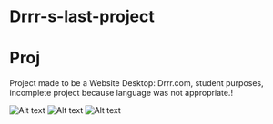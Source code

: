 # Drrr-s-last-project
<h1>Proj</h1>
<p></p>
Project made to be a Website Desktop: Drrr.com, student purposes, incomplete project because language was not appropriate.!
<p></p>

![Alt text](https://files.catbox.moe/072s7t.png "Home")
![Alt text](https://files.catbox.moe/mw7u4j.png "Search_Room")
![Alt text](https://files.catbox.moe/h5h56z.png "Chat_room")


